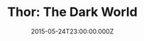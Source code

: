 ---
title: "Thor: The Dark World"
year: 2013
date: 2015-05-24T23:00:00.000Z
permalink: /almanac/movies/2015-05-25-thor-the-dark-world/index.html
rating: 3
---